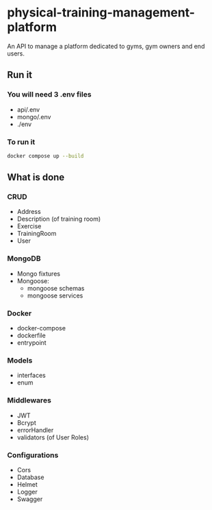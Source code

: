 # physical-training-management-platform

An API to manage a platform dedicated to gyms, gym owners and end users.

## Run it

### You will need 3 .env files

- api/.env
- mongo/.env
- ./env

### To run it

```sh
docker compose up --build
```

## What is done

### CRUD

- Address
- Description (of training room)
- Exercise
- TrainingRoom
- User

### MongoDB

- Mongo fixtures
- Mongoose:
  - mongoose schemas
  - mongoose services

### Docker

- docker-compose
- dockerfile
- entrypoint

### Models

- interfaces
- enum

### Middlewares

- JWT
- Bcrypt
- errorHandler
- validators (of User Roles)

### Configurations

- Cors
- Database
- Helmet
- Logger
- Swagger
